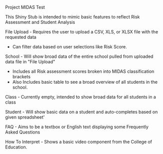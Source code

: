 Project MIDAS Test 

This Shiny Stub is intended to mimic basic features to reflect Risk Assessment and Student Analysis

File Upload - Requires the user to upload a CSV, XLS, or XLSX file with the requested data
- Can filter data based on user selections like Risk Score.

School - Will show broad data of the entire school pulled from uploaded data file in "File Upload"
- Includes all Risk assessment scores broken into MIDAS classification brackets
- Also Includes basic table to see a broad overview of all students in the school. 

Class - Currently empty, intended to show broad data for all students in a class

Student - Will show basic data on a student and auto-completes based on given spreadsheet'

FAQ - Aims to be a textbox or English text displaying some Frequently Asked Questions

How To Interpret - Shows a basic video component from the College of Education.